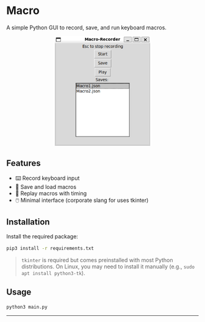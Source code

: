 # Macro

A simple Python GUI to record, save, and run keyboard macros.

<p align="center">
  <img src="./screenshot.png" alt="Macro GUI" width="250"/>
</p>

## Features

* ⌨️ Record keyboard input
* 💾 Save and load macros
* 🔁 Replay macros with timing
* 🖱️ Minimal interface (corporate slang for uses tkinter)

## Installation

Install the required package:

```bash
pip3 install -r requirements.txt
```

> `tkinter` is required but comes preinstalled with most Python distributions.
> On Linux, you may need to install it manually (e.g., `sudo apt install python3-tk`).

## Usage

```bash
python3 main.py
```

---
